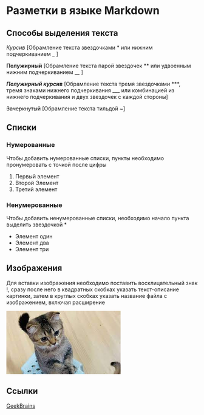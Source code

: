 # Разметки в языке Markdown

## Способы выделения текста

*Курсив* [Обрамление текста звездочками * или нижним подчеркиванием _ ]

**Полужирный** [Обрамление текста парой звездочек ** или удвоенным нижним подчеркиванием __ ]

***Полужирный курсив*** [Обрамление текста тремя звездочками ***, тремя знаками нижнего подчеркивания ___ или комбинацией из нижнего подчеркивания и двух звездочек с каждой стороны]

~~Зачеркнутый~~ [Обрамление текста тильдой ~]

## Списки

### Нумерованные
Чтобы добавить нумерованные списки, пункты необходимо пронумеровать с точкой после цифры
1. Первый элемент
2. Второй Элемент
3. Третий элемент

### Ненумерованные
Чтобы добавить ненумерованные списки, необходимо начало пункта выделить звездочкой *
* Элемент один
* Элемент два
* Элемент три

## Изображения
Для вставки изображения необходимо поставить восклицательный знак !, сразу после него в квадратных скобках указать текст-описание картинки, затем в круглых скобках указать название файла с изображением, включая расширение

![alt text for image](2.jpeg)

## Ссылки

[GeekBrains](http://gb.ru/)
